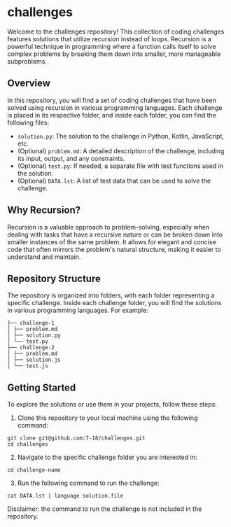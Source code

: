 # challenges

Welcome to the challenges repository! This collection of coding challenges features solutions that utilize recursion instead of loops. Recursion is a powerful technique in programming where a function calls itself to solve complex problems by breaking them down into smaller, more manageable subproblems.

## Overview

In this repository, you will find a set of coding challenges that have been solved using recursion in various programming languages. Each challenge is placed in its respective folder, and inside each folder, you can find the following files:

- `solution.py`: The solution to the challenge in Python, Kotlin, JavaScript, etc.
- (Optional) `problem.md`: A detailed description of the challenge, including its input, output, and any constraints.
- (Optional) `test.py`: If needed, a separate file with test functions used in the solution.
- (Optional) `DATA.lst`: A list of test data that can be used to solve the challenge.

## Why Recursion?

Recursion is a valuable approach to problem-solving, especially when dealing with tasks that have a recursive nature or can be broken down into smaller instances of the same problem. It allows for elegant and concise code that often mirrors the problem's natural structure, making it easier to understand and maintain.

## Repository Structure

The repository is organized into folders, with each folder representing a specific challenge. Inside each challenge folder, you will find the solutions in various programming languages. For example:

```
├── challenge-1
│ ├── problem.md
│ ├── solution.py
│ └── test.py
├── challenge-2
│ ├── problem.md
│ ├── solution.js
│ └── test.js
```

## Getting Started

To explore the solutions or use them in your projects, follow these steps:

1. Clone this repository to your local machine using the following command:

```
git clone git@github.com:7-18/challenges.git
cd challenges
```

2. Navigate to the specific challenge folder you are interested in:

```
cd challenge-name
```

3. Run the following command to run the challenge:

```
cat DATA.lst | language solution.file
```

Disclaimer: the command to run the challenge is not included in the repository.
